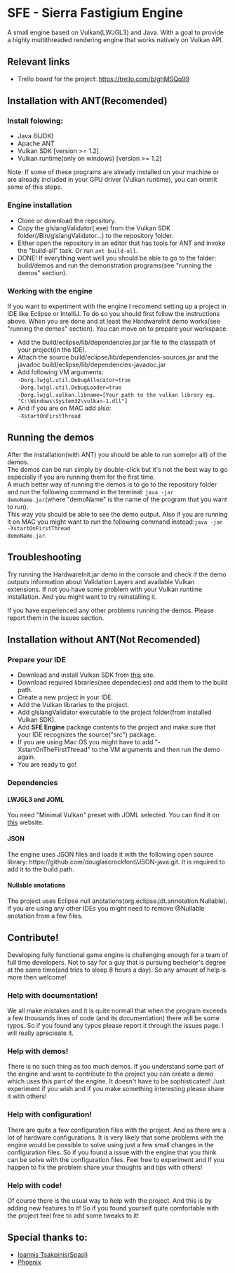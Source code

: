 # SFE - Sierra Fastigium Engine

A small engine based on Vulkan(LWJGL3) and Java. With a goal to provide a highly multithreaded rendering engine that works natively on Vulkan API.

<h2>Relevant links</h2>

 * Trello board for the project: https://trello.com/b/ghMSQq99
 
<h2>Installation with ANT(Recomended)</h2>

  <h3>Install folowing:</h3>
  
   - Java 8(JDK)
   - Apache ANT
   - Vulkan SDK [version >= 1.2]
   - Vulkan runtime(only on windows) [version >= 1.2]
   
   Note: If some of these programs are already installed on your machine or are already included in your GPU driver (Vulkan runtime), you can ommit some of this steps.
   
   <h3>Engine installation</h3>
   
   - Clone or download the repository.
   - Copy the glslangValidator(.exe) from the Vulkan SDK folder(/Bin/glslangValidator...) to the repository folder.
   - Either open the repository in an editor that has tools for ANT and invoke the "build-all" task. Or run <code>ant build-all</code>.
   - DONE! If everything went well you should be able to go to the folder: build/demos and run the demonstration programs(see "running the demos" section).
   
   <h3>Working with the engine</h3>
   
   If you want to experiment with the engine I recomend setting up a project in IDE like Eclipse or IntelliJ. To do so you should first follow the instructions above. When you are done and at least the HardwareInit demo works(see "running the demos" section). You can move on to prepare your workspace.
   
   - Add the build/eclipse/lib/dependencies.jar jar file to the classpath of your project(in the IDE).
   - Attach the source build/eclipse/lib/dependencies-sources.jar and the javadoc build/eclipse/lib/dependencies-javadoc.jar
   - Add following VM arguments:<br/>
      <code>-Dorg.lwjgl.util.DebugAllocator=true</code><br/>
      <code>-Dorg.lwjgl.util.DebugLoader=true</code><br/>
      <code>-Dorg.lwjgl.vulkan.libname=[Your path to the vulkan library eg. "C:\Windows\System32\vulkan-1.dll"]</code><br/>
  - And if you are on MAC add also:<br/>
  <code>-XstartOnFirstThread</code>
  
<h2>Running the demos</h2>

After the installation(with ANT) you should be able to run some(or all) of the demos.<br/>
The demos can be run simply by double-click but it's not the best way to go especially if you are running them for the first time.<br/>
A much better way of running the demos is to go to the repository folder and run the following command in the terminal: <code>java -jar demoName.jar</code>(where "demoName" is the name of the program that you want to run).<br/>
This way you should be able to see the demo output. Also if you are running it on MAC you might want to run the following command instead:<code>java -jar -XstartOnFirstThread demoName.jar</code>.

<h2>Troubleshooting</h2>

Try running the HardwareInit.jar demo in the console and check if the demo outputs information about Validation Layers and available Vulkan extensions. If not you have some problem with your Vulkan runtime installation. And you might want to try reinstalling it.

If you have experienced any other problems running the demos. Please report them in the issues section.
   
<h2>Installation without ANT(Not Recomended) </h2>

 <h3>Prepare your IDE</h3>
 
  * Download and install Vulkan SDK from <a href="https://vulkan.lunarg.com/sdk/home">this</a> site.
  * Download required libraries(see dependecies) and add them to the build path.
  * Create a new project in your IDE.
  * Add the Vulkan libraries to the project.
  * Add glslangValidator executable to the project folder(from installed Vulkan SDK).
  * Add <b>SFE Engine</b> package contents to the project and make sure that your IDE recognizes the source("src") package.
  * If you are using Mac OS you might have to add "-XstartOnTheFirstThread" to the VM arguments and then run the demo again.
  * You are ready to go!
  
  
<h3>Dependencies</h3>

   <h4>LWJGL3 and JOML</h4>

   <p> You need "Minimal Vulkan" preset with JOML selected. You can find it on <a href="https://www.lwjgl.org/download">this</a> website.   </p>

   <h4> JSON </h4>

   <p> The engine uses JSON files and loads it with the following open source library: https://github.com/douglascrockford/JSON-java.git.
  It is required to add it to the build path.</p>

  <h4> Nullable anotations </h4>

  <p> The project uses Eclipse null anotations(org.eclipse.jdt.annotation.Nullable). If you are using any other IDEs you might need to remove @Nullable anotation from a few files. </p>

<h2>Contribute!</h2>
<p>Developing fully functional game engine is challenging enough for a team of full time developers. Not to say for a guy that is pursuing bechelor's degree at the same time(and tries to sleep 8 hours a day). So any amount of help is more then welcome!</p>

<h3>Help with documentation!</h3>

  We all make mistakes and it is quite normall that when the program exceeds a few thousands lines of code (and its documentation) there will be some typos. So if you found any typos please report it through the issues page. I will really aprecieate it.
  
 <h3>Help with demos!</h3>
 There is no such thing as too much demos. If you understand some part of the engine and want to contribute to the project you can create a demo which uses this part of the engine. It doesn't have to be sophisticated! Just experiment if you wish and if you make something interesting please share it with others! 
 
 <h3>Help with configuration!</h3>
  There are quite a few configuration files with the project. And as there are a lot of hardware configurations. It is very likely that some problems with the engine would be possible to solve using just a few small changes in the configuration files. So if you found a issue with the engine that you think can be solve with the configuration files. Feel free to experiment and If you happen to fix the problem share your thoughts and tips with others!
 
 <h3> Help with code! </h3>
  Of course there is the usual way to help with the project. And this is by adding new features to it! So if you found yourself quite comfortable with the project feel free to add some tweaks to it!
  
 <h2>Special thanks to:</h2>
 
 * <a href="https://github.com/Spasi">Ioannis Tsakpinis(Spasi)</a>
 * <a href="https://www.youtube.com/channel/UCo8zkw_12vD_G-we_fWrBDA/featured">Phoenix</a>
